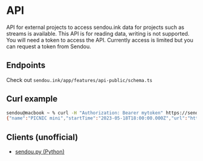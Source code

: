 # API

API for external projects to access sendou.ink data for projects such as streams is available. This API is for reading data, writing is not supported. You will need a token to access the API. Currently access is limited but you can request a token from Sendou.

## Endpoints

Check out `sendou.ink/app/features/api-public/schema.ts`

## Curl example

```bash
sendou@macbook ~ % curl -H "Authorization: Bearer mytoken" https://sendou.ink/api/tournament/1 
{"name":"PICNIC mini","startTime":"2023-05-18T18:00:00.000Z","url":"https://sendou.ink/to/1/brackets","logoUrl":"https://sendou.ink/static-assets/img/tournament-logos/pn.png","teams":{"checkedInCount":25,"registeredCount":31},"brackets":[{"name":"Main bracket","type":"double_elimination"}],"organizationId":1,"isFinalized":true}% 
```

## Clients (unofficial)

- [sendou.py (Python)](https://github.com/IPLSplatoon/sendou.py)
